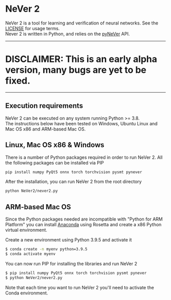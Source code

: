 # NeVer 2

NeVer 2 is a tool for learning and verification of neural networks. 
See the [LICENSE](https://github.com/NeVerTools/NeVer2/blob/main/LICENSE.txt) 
for usage terms. \
Never 2 is written in Python, and relies on the 
[pyNeVer](https://www.github.com/nevertools/pynever) API.

---

# DISCLAIMER: This is an early alpha version, many bugs are yet to be fixed.

---
## Execution requirements

NeVer 2 can be executed on any system running Python >= 3.8. \
The instructions below have been tested on Windows, 
Ubuntu Linux and Mac OS x86 and ARM-based Mac OS.

## Linux, Mac OS x86 & Windows
There is a number of Python packages required in order to
run NeVer 2. All the following packages can be installed
via PIP

```bash
pip install numpy PyQt5 onnx torch torchvision pysmt pynever
```

After the installation, you can run NeVer 2 from the root directory

```bash
python NeVer2/never2.py
```

## ARM-based Mac OS

Since the Python packages needed are incompatible with "Python for ARM
Platform" you can install [Anaconda](https://www.anaconda.com/) using
Rosetta and create a x86 Python virtual environment.

Create a new environment using Python 3.9.5 and activate it

```bash
$ conda create -n myenv python=3.9.5
$ conda activate myenv
```

You can now run PIP for installing the libraries and run NeVer 2

```bash
$ pip install numpy PyQt5 onnx torch torchvision pysmt pynever
$ python NeVer2/never2.py
```

Note that each time you want to run NeVer 2 you'll need to activate 
the Conda environment.